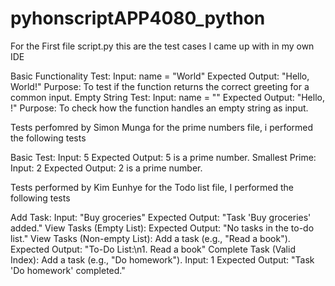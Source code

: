 # pyhonscriptAPP4080_python
For the First file script.py this are the test cases I came up with in my own IDE

Basic Functionality Test:
Input: name = "World"
Expected Output: "Hello, World!"
Purpose: To test if the function returns the correct greeting for a common input.
Empty String Test:
Input: name = ""
Expected Output: "Hello, !"
Purpose: To check how the function handles an empty string as input.


Tests perfomred by Simon Munga 
for the prime numbers file, i performed the following tests

Basic Test:
Input: 5
Expected Output: 5 is a prime number.
Smallest Prime:
Input: 2
Expected Output: 2 is a prime number.


Tests performed by Kim Eunhye for the Todo list file, I performed the following tests

Add Task:
Input: "Buy groceries"
Expected Output: "Task 'Buy groceries' added."
View Tasks (Empty List):
Expected Output: "No tasks in the to-do list."
View Tasks (Non-empty List):
Add a task (e.g., "Read a book").
Expected Output: "To-Do List:\n1. Read a book"
Complete Task (Valid Index):
Add a task (e.g., "Do homework").
Input: 1
Expected Output: "Task 'Do homework' completed."
